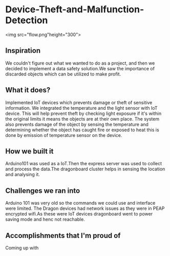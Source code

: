 # Device-Theft-and-Malfunction-Detection

<img src="flow.png"height="300"></img>

## Inspiration 
We couldn't figure out what we wanted to do as a project, and then we decided to implement a data safety solution.We saw the importance of discarded objects which can be utilized to make profit.

## What it does?

Implemented IoT  devices which prevents damage or theft of sensitive information. We integrated the temperature and the light sensor with IoT device. This will help prevent theft by checking light exposure if it's within the original limits it means the objects are at their own place. The system also prevents damage of the object by sensing the temperature and determining whether the object has caught fire or exposed to heat this is done by emission of temperature sensor on the device.

## How we built it 

Arduino101 was used as a IoT.Then the express server was used to collect and process the data.The dragonboard cluster helps in sensing the location and analysing it.

## Challenges we ran into 
Arduino 101 was very old so the commands we could use and interface were limited.
The Dragon devices had network issues as they were in PEAP encrypted wifi.As these were IoT devices dragonboard went to power saving mode and henc not reachable.

## Accomplishments that I'm proud of 
Coming up with
